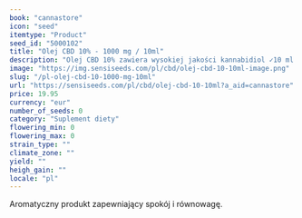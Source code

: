 ```yaml
---
book: "cannastore"
icon: "seed"
itemtype: "Product"
seed_id: "5000102"
title: "Olej CBD 10% - 1000 mg / 10ml"
description: "Olej CBD 10% zawiera wysokiej jakości kannabidiol ✓10 ml (1000 mg) ✓ ekologiczny olej konopny z atestem ✓również mniejsze stężenia ✓ Wegański/Wegetariański"
image: "https://img.sensiseeds.com/pl/cbd/olej-cbd-10-10ml-image.png"
slug: "/pl-olej-cbd-10-1000-mg-10ml"
url: "https://sensiseeds.com/pl/cbd/olej-cbd-10-10ml?a_aid=cannastore"
price: 19.95
currency: "eur"
number_of_seeds: 0
category: "Suplement diety"
flowering_min: 0
flowering_max: 0
strain_type: ""
climate_zone: ""
yield: ""
heigh_gain: ""
locale: "pl"
---
```

Aromatyczny produkt zapewniający spokój i równowagę.
